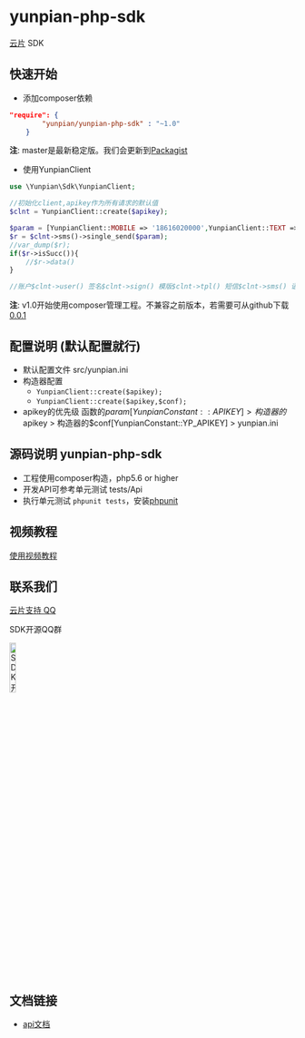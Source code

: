 yunpian-php-sdk
================================
[云片](https://www.yunpian.com/) SDK

## 快速开始

- 添加composer依赖

```json
"require": {
        "yunpian/yunpian-php-sdk" : "~1.0"
    }
```
**注**: master是最新稳定版。我们会更新到[Packagist](https://packagist.org/explore/)

- 使用YunpianClient

```php
use \Yunpian\Sdk\YunpianClient;

//初始化client,apikey作为所有请求的默认值
$clnt = YunpianClient::create($apikey);

$param = [YunpianClient::MOBILE => '18616020000',YunpianClient::TEXT => '【云片网】您的验证码是1234'];
$r = $clnt->sms()->single_send($param);
//var_dump($r);
if($r->isSucc()){
    //$r->data()
}

//账户$clnt->user() 签名$clnt->sign() 模版$clnt->tpl() 短信$clnt->sms() 语音$clnt->voice() 流量$clnt->flow() 视频短信$clnt->vsms()
```
**注**: v1.0开始使用composer管理工程。不兼容之前版本，若需要可从github下载[0.0.1](https://github.com/yunpian/yunpian-php-sdk/releases/tag/0.0.1)

## 配置说明 (默认配置就行)
- 默认配置文件 src/yunpian.ini
- 构造器配置
    - `YunpianClient::create($apikey);`
    - `YunpianClient::create($apikey,$conf);` 
- apikey的优先级 函数的$param[YunpianConstant::APIKEY] > 构造器的$apikey > 构造器的$conf[YunpianConstant::YP_APIKEY] > yunpian.ini

## 源码说明 yunpian-php-sdk
- 工程使用composer构造，php5.6 or higher
- 开发API可参考单元测试 tests/Api
- 执行单元测试 `phpunit tests`，安装[phpunit](https://phpunit.de/manual/5.7/en/installation.html)

## 视频教程
[使用视频教程](http://oss-standard.oss-cn-hangzhou.aliyuncs.com/yunpian/app/apiweb/yunpianphp.mp4)     

## 联系我们
[云片支持 QQ](https://static.meiqia.com/dist/standalone.html?eid=30951&groupid=0d20ab23ab4702939552b3f81978012f&metadata={"name":"github"})

SDK开源QQ群

<img src="doc/sdk_qq.jpeg" width="15%" alt="SDK开源QQ群"/>

## 文档链接
- [api文档](https://www.yunpian.com/api2.0/guide.html)

